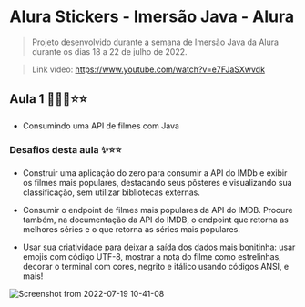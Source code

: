 # Alura Stickers - Imersão Java - Alura

> Projeto desenvolvido durante a semana de Imersão Java da Alura durante os dias 18 a 22 de julho de 2022.

>Link vídeo: https://www.youtube.com/watch?v=e7FJaSXwvdk
 
## Aula 1 👨🏾‍💻⭐⭐

- Consumindo uma API de filmes com Java

### Desafios desta aula ✨⭐⭐

- Construir uma aplicação do zero para consumir a API do IMDb e exibir os filmes mais populares, destacando seus pôsteres e visualizando sua classificação, sem utilizar bibliotecas externas.

- Consumir o endpoint de filmes mais populares da API do IMDB. Procure também, na documentação da API do IMDB, o endpoint que retorna as melhores séries e o que retorna as séries mais populares.

- Usar sua criatividade para deixar a saída dos dados mais bonitinha: usar emojis com código UTF-8, mostrar a nota do filme como estrelinhas, decorar o terminal com cores, negrito e itálico usando códigos ANSI, e mais! 

 ![Screenshot from 2022-07-19 10-41-08](https://user-images.githubusercontent.com/32937333/179772674-5b3bc8e0-9c19-44ca-bece-1d7c3d593bea.png)
